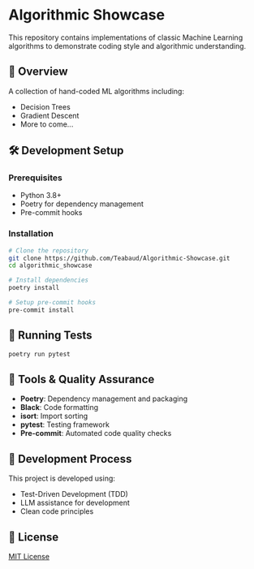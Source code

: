 # Algorithmic Showcase

This repository contains implementations of classic Machine Learning algorithms to demonstrate coding style and algorithmic understanding.

## 🎯 Overview

A collection of hand-coded ML algorithms including:
- Decision Trees
- Gradient Descent
- More to come...

## 🛠️ Development Setup

### Prerequisites
- Python 3.8+
- Poetry for dependency management
- Pre-commit hooks

### Installation

```bash
# Clone the repository
git clone https://github.com/Teabaud/Algorithmic-Showcase.git
cd algorithmic_showcase

# Install dependencies
poetry install

# Setup pre-commit hooks
pre-commit install
```

## 🧪 Running Tests

```bash
poetry run pytest
```

## 🧰 Tools & Quality Assurance

- **Poetry**: Dependency management and packaging
- **Black**: Code formatting
- **isort**: Import sorting
- **pytest**: Testing framework
- **Pre-commit**: Automated code quality checks

## 🤖 Development Process

This project is developed using:
- Test-Driven Development (TDD)
- LLM assistance for development
- Clean code principles

## 📜 License

[MIT License](https://opensource.org/license/mit)